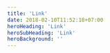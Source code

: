 ```yaml
---
title: 'Link'
date: 2018-02-10T11:52:18+07:00
heroHeading: 'Link'
heroSubHeading: 'Link'
heroBackground: ''
---
```

